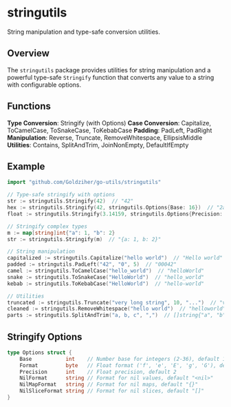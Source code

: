 # stringutils

String manipulation and type-safe conversion utilities.

## Overview

The `stringutils` package provides utilities for string manipulation and a powerful type-safe `Stringify` function that converts any value to a string with configurable options.

## Functions

**Type Conversion**: Stringify (with Options)
**Case Conversion**: Capitalize, ToCamelCase, ToSnakeCase, ToKebabCase
**Padding**: PadLeft, PadRight
**Manipulation**: Reverse, Truncate, RemoveWhitespace, EllipsisMiddle
**Utilities**: Contains, SplitAndTrim, JoinNonEmpty, DefaultIfEmpty

## Example

```go
import "github.com/Goldziher/go-utils/stringutils"

// Type-safe stringify with options
str := stringutils.Stringify(42)  // "42"
hex := stringutils.Stringify(42, stringutils.Options{Base: 16})  // "2a"
float := stringutils.Stringify(3.14159, stringutils.Options{Precision: 2})  // "3.14"

// Stringify complex types
m := map[string]int{"a": 1, "b": 2}
str := stringutils.Stringify(m)  // "{a: 1, b: 2}"

// String manipulation
capitalized := stringutils.Capitalize("hello world")  // "Hello world"
padded := stringutils.PadLeft("42", "0", 5)  // "00042"
camel := stringutils.ToCamelCase("hello_world")  // "helloWorld"
snake := stringutils.ToSnakeCase("HelloWorld")  // "hello_world"
kebab := stringutils.ToKebabCase("HelloWorld")  // "hello-world"

// Utilities
truncated := stringutils.Truncate("very long string", 10, "...")  // "very long ..."
cleaned := stringutils.RemoveWhitespace("hello world")  // "helloworld"
parts := stringutils.SplitAndTrim("a, b, c", ",")  // []string{"a", "b", "c"}
```

## Stringify Options

```go
type Options struct {
    Base           int    // Number base for integers (2-36), default 10
    Format         byte   // Float format ('f', 'e', 'E', 'g', 'G'), default 'f'
    Precision      int    // Float precision, default 2
    NilFormat      string // Format for nil values, default "<nil>"
    NilMapFormat   string // Format for nil maps, default "{}"
    NilSliceFormat string // Format for nil slices, default "[]"
}
```
